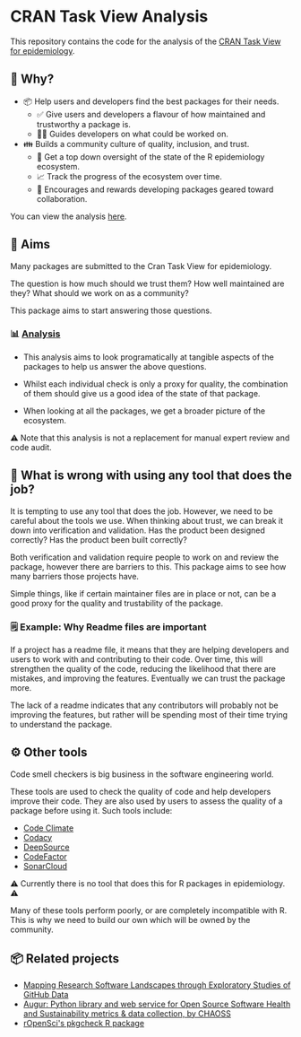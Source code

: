 # CRAN Task View Analysis

This repository contains the code for the analysis of the [CRAN Task View for epidemiology](https://github.com/cran-task-views/Epidemiology).

## 🤷 Why? 

- 📦 Help users and developers find the best packages for their needs.
    - ✅ Give users and developers a flavour of how maintained and trustworthy a package is.
    - 🧑‍💻 Guides developers on what could be worked on.
- 👪 Builds a community culture of quality, inclusion, and trust.
    - 🌳 Get a top down oversight of the state of the R epidemiology ecosystem.
    - 📈 Track the progress of the ecosystem over time.
    - 🤝 Encourages and rewards developing packages geared toward collaboration.

You can view the analysis [here](http://hugogruson.fr/cran-task-view-analysis/).

## 🎯 Aims

Many packages are submitted to the Cran Task View for epidemiology.

The question is how much should we trust them? How well maintained are they? What should we work on as a community?

This package aims to start answering those questions.

### 📊 [Analysis](http://hugogruson.fr/cran-task-view-analysis/)

- This analysis aims to look programatically at tangible aspects of the packages to help us answer the above questions.

- Whilst each individual check is only a proxy for quality, the combination of them should give us a good idea of the state of that package.

- When looking at all the packages, we get a broader picture of the ecosystem.

⚠️ Note that this analysis is not a replacement for manual expert review and code audit.

## 🤷 What is wrong with using any tool that does the job?

It is tempting to use any tool that does the job. However, we need to be careful about the tools we use. When thinking about trust, we can break it down into verification and validation. Has the product been designed correctly? Has the product been built correctly?

Both verification and validation require people to work on and review the package, however there are barriers to this. This package aims to see how many barriers those projects have.

Simple things, like if certain maintainer files are in place or not, can be a good proxy for the quality and trustability of the package. 

### 🗒️ Example: Why Readme files are important

If a project has a readme file, it means that they are helping developers and users to work with and contributing to their code. Over time, this will strengthen the quality of the code, reducing the likelihood that there are mistakes, and improving the features. Eventually we can trust the package more.

The lack of a readme indicates that any contributors will probably not be improving the features, but rather will be spending most of their time trying to understand the package. 

## ⚙️ Other tools

Code smell checkers is big business in the software engineering world. 

These tools are used to check the quality of code and help developers improve their code. They are also used by users to assess the quality of a package before using it. Such tools include:

- [Code Climate](https://codeclimate.com/)
- [Codacy](https://www.codacy.com/)
- [DeepSource](https://deepsource.io/)
- [CodeFactor](https://www.codefactor.io/)
- [SonarCloud](https://sonarcloud.io/)

⚠️ Currently there is no tool that does this for R packages in epidemiology. ⚠️

Many of these tools perform poorly, or are completely incompatible with R. This is why we need to build our own which will be owned by the community.

## 📦 Related projects

- [Mapping Research Software Landscapes through Exploratory Studies of GitHub Data](https://github.com/kequach/Thesis-Mapping-RS)
- [Augur: Python library and web service for Open Source Software Health and Sustainability metrics & data collection, by CHAOSS](https://chaoss.github.io/augur/)
- [rOpenSci's pkgcheck R package](https://github.com/ropensci-review-tools/pkgcheck)
